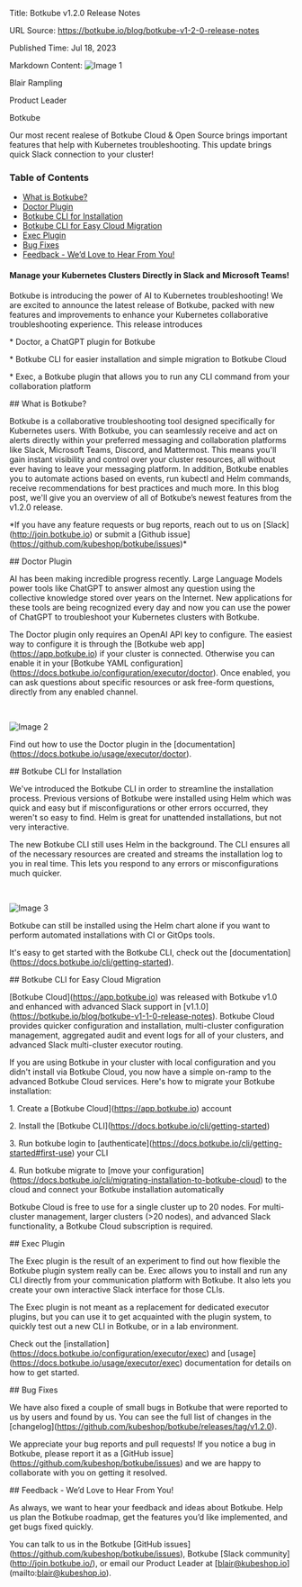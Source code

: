 Title: Botkube v1.2.0 Release Notes

URL Source: https://botkube.io/blog/botkube-v1-2-0-release-notes

Published Time: Jul 18, 2023

Markdown Content:
![Image 1](https://assets-global.website-files.com/634fabb21508d6c9db9bc46f/636df3edbf5389368f6bef9c_cYbM1beBC5tQnSPVfaXCg_W9tkHugByZV2TOleN6pTw.jpeg)

Blair Rampling

Product Leader

Botkube

Our most recent realese of Botkube Cloud & Open Source brings important features that help with Kubernetes troubleshooting. This update brings quick Slack connection to your cluster!

### Table of Contents

*   [What is Botkube?](#what-is-botkube--2)
*   [Doctor Plugin](#doctor-plugin-2)
*   [Botkube CLI for Installation](#botkube-cli-for-installation-2)
*   [Botkube CLI for Easy Cloud Migration](#botkube-cli-for-easy-cloud-migration-2)
*   [Exec Plugin](#exec-plugin-2)
*   [Bug Fixes](#bug-fixes-2)
*   [Feedback - We’d Love to Hear From You!](#feedback-we-d-love-to-hear-from-you--2)

#### Manage your Kubernetes Clusters Directly in Slack and Microsoft Teams!

Botkube is introducing the power of AI to Kubernetes troubleshooting! We are excited to announce the latest release of Botkube, packed with new features and improvements to enhance your Kubernetes collaborative troubleshooting experience. This release introduces

\* Doctor, a ChatGPT plugin for Botkube

\* Botkube CLI for easier installation and simple migration to Botkube Cloud

\* Exec, a Botkube plugin that allows you to run any CLI command from your collaboration platform

\## What is Botkube?

Botkube is a collaborative troubleshooting tool designed specifically for Kubernetes users. With Botkube, you can seamlessly receive and act on alerts directly within your preferred messaging and collaboration platforms like Slack, Microsoft Teams, Discord, and Mattermost. This means you'll gain instant visibility and control over your cluster resources, all without ever having to leave your messaging platform. In addition, Botkube enables you to automate actions based on events, run kubectl and Helm commands, receive recommendations for best practices and much more. In this blog post, we'll give you an overview of all of Botkube’s newest features from the v1.2.0 release.

\*If you have any feature requests or bug reports, reach out to us on \[Slack\](http://join.botkube.io) or submit a \[Github issue\](https://github.com/kubeshop/botkube/issues)\*

\## Doctor Plugin

AI has been making incredible progress recently. Large Language Models power tools like ChatGPT to answer almost any question using the collective knowledge stored over years on the Internet. New applications for these tools are being recognized every day and now you can use the power of ChatGPT to troubleshoot your Kubernetes clusters with Botkube.

The Doctor plugin only requires an OpenAI API key to configure. The easiest way to configure it is through the \[Botkube web app\](https://app.botkube.io) if your cluster is connected. Otherwise you can enable it in your \[Botkube YAML configuration\](https://docs.botkube.io/configuration/executor/doctor). Once enabled, you can ask questions about specific resources or ask free-form questions, directly from any enabled channel.

‍

![Image 2](https://assets-global.website-files.com/634fabb21508d6c9db9bc46f/64b6a35168a1227527eb6501_Screenshot%202023-07-18%20at%2016.13.06.png)

Find out how to use the Doctor plugin in the \[documentation\](https://docs.botkube.io/usage/executor/doctor).

\## Botkube CLI for Installation

We've introduced the Botkube CLI in order to streamline the installation process. Previous versions of Botkube were installed using Helm which was quick and easy but if misconfigurations or other errors occurred, they weren't so easy to find. Helm is great for unattended installations, but not very interactive.

The new Botkube CLI still uses Helm in the background. The CLI ensures all of the necessary resources are created and streams the installation log to you in real time. This lets you respond to any errors or misconfigurations much quicker.

‍

![Image 3](https://assets-global.website-files.com/634fabb21508d6c9db9bc46f/64b6a3374b2b9c3d5500b9c2_Screenshot%202023-07-18%20at%2014.51.10.png)

Botkube can still be installed using the Helm chart alone if you want to perform automated installations with CI or GitOps tools.

It's easy to get started with the Botkube CLI, check out the \[documentation\](https://docs.botkube.io/cli/getting-started).

\## Botkube CLI for Easy Cloud Migration

\[Botkube Cloud\](https://app.botkube.io) was released with Botkube v1.0 and enhanced with advanced Slack support in \[v1.1.0\](https://botkube.io/blog/botkube-v1-1-0-release-notes). Botkube Cloud provides quicker configuration and installation, multi-cluster configuration management, aggregated audit and event logs for all of your clusters, and advanced Slack multi-cluster executor routing.

If you are using Botkube in your cluster with local configuration and you didn't install via Botkube Cloud, you now have a simple on-ramp to the advanced Botkube Cloud services. Here's how to migrate your Botkube installation:

1\. Create a \[Botkube Cloud\](https://app.botkube.io) account

2\. Install the \[Botkube CLI\](https://docs.botkube.io/cli/getting-started)

3\. Run botkube login to \[authenticate\](https://docs.botkube.io/cli/getting-started#first-use) your CLI

4\. Run botkube migrate to \[move your configuration\](https://docs.botkube.io/cli/migrating-installation-to-botkube-cloud) to the cloud and connect your Botkube installation automatically

Botkube Cloud is free to use for a single cluster up to 20 nodes. For multi-cluster management, larger clusters (>20 nodes), and advanced Slack functionality, a Botkube Cloud subscription is required.

\## Exec Plugin

The Exec plugin is the result of an experiment to find out how flexible the Botkube plugin system really can be. Exec allows you to install and run any CLI directly from your communication platform with Botkube. It also lets you create your own interactive Slack interface for those CLIs.

The Exec plugin is not meant as a replacement for dedicated executor plugins, but you can use it to get acquainted with the plugin system, to quickly test out a new CLI in Botkube, or in a lab environment.

Check out the \[installation\](https://docs.botkube.io/configuration/executor/exec) and \[usage\](https://docs.botkube.io/usage/executor/exec) documentation for details on how to get started.

\## Bug Fixes

We have also fixed a couple of small bugs in Botkube that were reported to us by users and found by us. You can see the full list of changes in the \[changelog\](https://github.com/kubeshop/botkube/releases/tag/v1.2.0).

We appreciate your bug reports and pull requests! If you notice a bug in Botkube, please report it as a \[GitHub issue\](https://github.com/kubeshop/botkube/issues) and we are happy to collaborate with you on getting it resolved.

\## Feedback - We’d Love to Hear From You!

As always, we want to hear your feedback and ideas about Botkube. Help us plan the Botkube roadmap, get the features you’d like implemented, and get bugs fixed quickly.

You can talk to us in the Botkube \[GitHub issues\](https://github.com/kubeshop/botkube/issues), Botkube \[Slack community\](http://join.botkube.io/), or email our Product Leader at \[blair@kubeshop.io\](mailto:blair@kubeshop.io).
